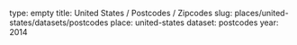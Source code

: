 type: empty
title: United States / Postcodes / Zipcodes
slug: places/united-states/datasets/postcodes
place: united-states
dataset: postcodes
year: 2014
